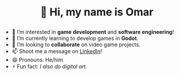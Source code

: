 # <p align="center"> 👋 Hi, my name is Omar</p>
- 👀 I’m interested in **game development** and **software engineering**!
- 🌱 I’m currently learning to develop games in **Godot**.
- 💞️ I’m looking to **collaborate** on video game projects.
- 📫 Shoot me a message on [LinkedIn](https://www.linkedin.com/in/omar-b-maldonado/)!
- 😄 Pronouns: He/him
- ⚡ Fun fact: *I also do digital art*.

<!---
Omar-B-Maldonado/Omar-B-Maldonado is a ✨ special ✨ repository because its `README.md` (this file) appears on your GitHub profile.
You can click the Preview link to take a look at your changes.
--->
